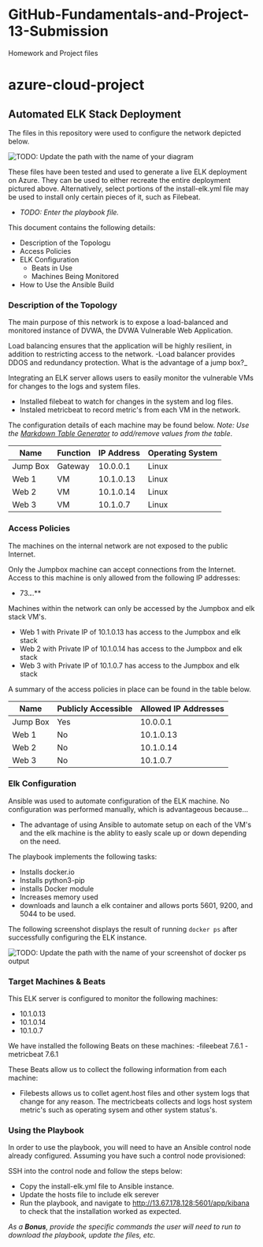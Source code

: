 # GitHub-Fundamentals-and-Project-13-Submission
Homework and Project files
# azure-cloud-project
## Automated ELK Stack Deployment

The files in this repository were used to configure the network depicted below.

![TODO: Update the path with the name of your diagram](Images/diagram_filename.png)

These files have been tested and used to generate a live ELK deployment on Azure. They can be used to either recreate the entire deployment pictured above. Alternatively, select portions of the install-elk.yml file may be used to install only certain pieces of it, such as Filebeat.

  - _TODO: Enter the playbook file._

This document contains the following details:
- Description of the Topologu
- Access Policies
- ELK Configuration
  - Beats in Use
  - Machines Being Monitored
- How to Use the Ansible Build


### Description of the Topology

The main purpose of this network is to expose a load-balanced and monitored instance of DVWA, the DVWA Vulnerable Web Application.

Load balancing ensures that the application will be highly resilient, in addition to restricting access to the network.
-Load balancer provides DDOS and redundancy protection. What is the advantage of a jump box?_

Integrating an ELK server allows users to easily monitor the vulnerable VMs for changes to the logs and system files.
- Installed filebeat to watch for changes in the system and log files.
- Instaled metricbeat to record metric's from each VM in the network.

The configuration details of each machine may be found below.
_Note: Use the [Markdown Table Generator](http://www.tablesgenerator.com/markdown_tables) to add/remove values from the table_.

| Name     | Function | IP Address | Operating System |
|----------|----------|------------|------------------|
| Jump Box | Gateway  | 10.0.0.1   | Linux            |
| Web 1    |    VM    | 10.1.0.13  | Linux            |
| Web 2    |    VM    | 10.1.0.14  |  Linux           |
| Web  3   |    VM    | 10.1.0.7   |  Linux           |

### Access Policies

The machines on the internal network are not exposed to the public Internet. 

Only the Jumpbox machine can accept connections from the Internet. Access to this machine is only allowed from the following IP addresses:
- 73.***.***.**

Machines within the network can only be accessed by the Jumpbox and elk stack VM's.
- Web 1 with Private IP of 10.1.0.13 has access to the Jumpbox and elk stack
- Web 2 with Private IP of 10.1.0.14 has access to the Jumpbox and elk stack
- Web 3 with Private IP of 10.1.0.7 has access to the Jumpbox and elk stack

A summary of the access policies in place can be found in the table below.

| Name     | Publicly Accessible | Allowed IP Addresses |
|----------|---------------------|----------------------|
| Jump Box | Yes                 | 10.0.0.1             |
| Web 1    | No                  | 10.1.0.13            |
| Web 2    | No                  | 10.1.0.14            |
| Web 3    | No                  | 10.1.0.7             |

### Elk Configuration

Ansible was used to automate configuration of the ELK machine. No configuration was performed manually, which is advantageous because...
- The advantage of using Ansible to automate setup on each of the VM's and the elk machine is the ablity to easly scale up or down depending on the need.

The playbook implements the following tasks:
- Installs docker.io
- Installs python3-pip
- installs Docker module 
- Increases memory used 
- downloads and launch a elk container and allows ports 5601, 9200, and 5044 to be used.

The following screenshot displays the result of running `docker ps` after successfully configuring the ELK instance.

![TODO: Update the path with the name of your screenshot of docker ps output](Images/docker_ps_output.png)

### Target Machines & Beats
This ELK server is configured to monitor the following machines:
- 10.1.0.13
- 10.1.0.14
- 10.1.0.7

We have installed the following Beats on these machines:
-fileebeat 7.6.1
-metricbeat 7.6.1

These Beats allow us to collect the following information from each machine:
- Filebests allows us to collet agent.host files and other system logs that change for any reason.  The mectricbeats collects and logs host system metric's such as operating sysem and other system status's.

### Using the Playbook
In order to use the playbook, you will need to have an Ansible control node already configured. Assuming you have such a control node provisioned: 

SSH into the control node and follow the steps below:
- Copy the install-elk.yml file to Ansible instance.
- Update the hosts file to include elk serever
- Run the playbook, and navigate to http://13.67.178.128:5601/app/kibana to check that the installation worked as expected.



_As a **Bonus**, provide the specific commands the user will need to run to download the playbook, update the files, etc._
